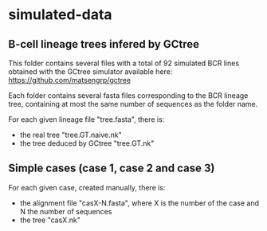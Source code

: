 # simulated-data

## B-cell lineage trees infered by GCtree

This folder contains several files with a total of 92 simulated BCR lines obtained with the
GCtree simulator available here: https://github.com/matsengrp/gctree

Each folder contains several fasta files corresponding to the BCR lineage tree, containing
at most the same number of sequences as the folder name.

For each given lineage file "tree.fasta", there is:
- the real tree "tree.GT.naive.nk"
- the tree deduced by GCtree "tree.GT.nk"

## Simple cases (case 1, case 2 and case 3)

For each given case, created manually, there is:
- the alignment file "casX-N.fasta", where X is the number of the case and N the number of sequences
- the tree "casX.nk"
